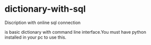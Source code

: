 # dictionary-with-sql
Discription with online sql connection

is basic dictionary with command line interface.You must have python installed in your pc to use this.
